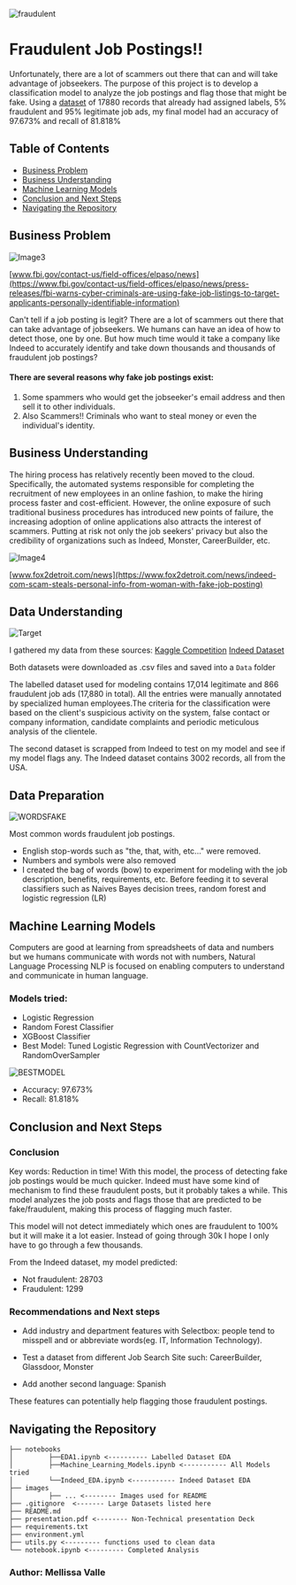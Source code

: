 ![fraudulent](https://www.noidentitytheft.com/wp-content/uploads/2015/11/fake-job-ads-1024x442.png)
# Fraudulent Job Postings!! 
Unfortunately, there are a lot of scammers out there that can and will take advantage of jobseekers. The purpose of this project is to develop a classification model to analyze the job postings and flag those that might be fake. Using a [dataset](https://www.kaggle.com/shivamb/real-or-fake-fake-jobposting-prediction) of 17880 records that already had assigned labels, 5% fraudulent and 95% legitimate job ads, my final model had an accuracy of 97.673% and recall of 81.818%

## Table of Contents
* [Business Problem](#business-problem)
* [Business Understanding](#business-understanding)
* [Machine Learning Models](#machine-learning-models)
* [Conclusion and Next Steps](#conclusion-and-next-steps)
* [Navigating the Repository](#navigating-the-repository)

## Business Problem 
![Image3](https://user-images.githubusercontent.com/74070082/144143954-625bdac0-4e54-46e5-8a5a-c12884505fd3.png)

[www.fbi.gov/contact-us/field-offices/elpaso/news](https://www.fbi.gov/contact-us/field-offices/elpaso/news/press-releases/fbi-warns-cyber-criminals-are-using-fake-job-listings-to-target-applicants-personally-identifiable-information)

Can't tell if a job posting is legit? There are a lot of scammers out there that can take advantage of jobseekers. We humans can have an idea of how to detect those, one by one. But how much time would it take a company like Indeed to accurately identify and take down thousands and thousands of fraudulent job postings? 
#### There are several reasons why fake job postings exist: 

1. Some spammers who would get the jobseeker's email address and then sell it to other individuals. 
2. Also Scammers!! Criminals who want to steal money or even the individual's identity.

## Business Understanding
The hiring process has relatively recently been moved to the cloud. Specifically, the automated systems responsible for completing the recruitment of new employees in an online fashion, to make the hiring process faster and cost-efficient. However, the online exposure of such traditional business procedures has introduced new points of failure, the increasing adoption of online applications also attracts the interest of scammers. Putting at risk not only the job seekers' privacy but also the credibility of organizations such as Indeed, Monster, CareerBuilder, etc.

![Image4](https://user-images.githubusercontent.com/74070082/144143983-181cf53d-f405-4fca-9e57-6998488b779c.png)

[www.fox2detroit.com/news](https://www.fox2detroit.com/news/indeed-com-scam-steals-personal-info-from-woman-with-fake-job-posting)

## Data Understanding
![Target](https://user-images.githubusercontent.com/74070082/143786875-797c8179-3d69-4e59-afcd-58ac4695d1bc.png)

I gathered my data from these sources:
[Kaggle Competition](https://www.kaggle.com/shivamb/real-or-fake-fake-jobposting-prediction)
[Indeed Dataset](https://data.world/promptcloud/indeed-job-posting-dataset/workspace/project-summary?agentid=promptcloud&datasetid=indeed-job-posting-dataset)

Both datasets were downloaded as .csv files and saved into a `Data` folder

The labelled dataset used for modeling contains 17,014 legitimate and 866 fraudulent job ads (17,880 in total). All the entries were manually annotated by specialized human employees.The criteria for the classification were based on the client's suspicious activity on the system, false contact or company information, candidate complaints and periodic meticulous analysis of the clientele. 

The second dataset is scrapped from Indeed to test on my model and see if my model flags any. The Indeed dataset contains 3002 records, all from the USA.

## Data Preparation
![WORDSFAKE](https://user-images.githubusercontent.com/74070082/144646986-83731455-c0f9-45c7-a6b4-a58fc07d06a7.png)

Most common words fraudulent job postings.

- English stop-words such as "the, that, with, etc..." were removed.
- Numbers and symbols were also removed
- I created the bag of words (bow) to experiment for modeling with the job description, benefits, requirements, etc. Before feeding it  to several classifiers such as Naives Bayes decision trees, random forest and logistic regression (LR)

## Machine Learning Models
Computers are good at learning from spreadsheets of data and numbers but we humans communicate with words not with numbers, Natural Language Processing NLP is focused on enabling computers to understand and communicate in human language.
### Models tried:
- Logistic Regression
- Random Forest Classifier
- XGBoost Classifier 
- Best Model:
Tuned Logistic Regression with CountVectorizer and RandomOverSampler

![BESTMODEL](https://user-images.githubusercontent.com/74070082/144646882-6dfb141f-ddb2-45da-8e8d-ff836d01fb58.png)

- Accuracy: 97.673%  
- Recall: 81.818%

## Conclusion and Next Steps

### Conclusion
Key words: Reduction in time!  With this model, the process of detecting fake job postings would be much quicker. Indeed must have some kind of mechanism to find these fraudulent posts, but it probably takes a while. This model analyzes the job posts and flags those that are predicted to be fake/fraudulent, making this process of flagging  much faster.

This model will not detect immediately which ones are fraudulent to 100% but it will make it a lot easier. Instead of going through 30k I hope I only have to go through a few thousands. 

From the Indeed dataset, my model predicted:
- Not fraudulent:    28703 
- Fraudulent:    1299

### Recommendations and Next steps

- Add  industry and department features with Selectbox: people tend to misspell and or abbreviate words(eg. IT, Information Technology). 

- Test a dataset from different Job Search Site such: CareerBuilder, Glassdoor, Monster

- Add another second language:  Spanish 

These features can potentially help flagging those fraudulent postings.



## Navigating the Repository
```
├── notebooks
│         ├──EDA1.ipynb <---------- Labelled Dataset EDA
│         ├──Machine_Learning_Models.ipynb <----------- All Models tried
│         └──Indeed_EDA.ipynb <----------- Indeed Dataset EDA
├── images
│         ├── ... <-------- Images used for README
├── .gitignore  <------- Large Datasets listed here
├── README.md
├── presentation.pdf <-------- Non-Technical presentation Deck
├── requirements.txt 
├── environment.yml
├── utils.py <--------- functions used to clean data
└── notebook.ipynb <--------- Completed Analysis
```
### Author: Mellissa Valle
